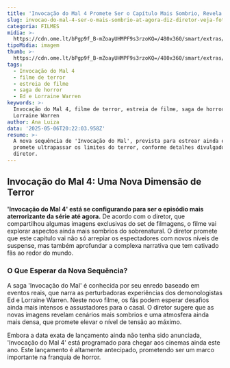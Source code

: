 ```yaml
---
title: 'Invocação do Mal 4 Promete Ser o Capítulo Mais Sombrio, Revela Diretor'
slug: invocao-do-mal-4-ser-o-mais-sombrio-at-agora-diz-diretor-veja-fotos
categoria: FILMES
midia: >-
  https://cdn.ome.lt/bPgp9f_B-mZoayUHMPF9s3rzoKQ=/480x360/smart/extras/conteudos/Captura_de_tela_2025-05-06_165543.png
tipoMidia: imagem
thumb: >-
  https://cdn.ome.lt/bPgp9f_B-mZoayUHMPF9s3rzoKQ=/480x360/smart/extras/conteudos/Captura_de_tela_2025-05-06_165543.png
tags:
  - Invocação do Mal 4
  - filme de terror
  - estreia de filme
  - saga de horror
  - Ed e Lorraine Warren
keywords: >-
  Invocação do Mal 4, filme de terror, estreia de filme, saga de horror, Ed e
  Lorraine Warren
author: Ana Luiza
data: '2025-05-06T20:22:03.958Z'
resumo: >-
  A nova sequência de 'Invocação do Mal', prevista para estrear ainda este ano,
  promete ultrapassar os limites do terror, conforme detalhes divulgados pelo
  diretor.
---
```


## Invocação do Mal 4: Uma Nova Dimensão de Terror

**'Invocação do Mal 4' está se configurando para ser o episódio mais aterrorizante da série até agora.** De acordo com o diretor, que compartilhou algumas imagens exclusivas do set de filmagens, o filme vai explorar aspectos ainda mais sombrios do sobrenatural. O diretor promete que este capítulo vai não só arrepiar os espectadores com novos níveis de suspense, mas também aprofundar a complexa narrativa que tem cativado fãs ao redor do mundo.

### O Que Esperar da Nova Sequência?

A saga 'Invocação do Mal' é conhecida por seu enredo baseado em eventos reais, que narra as perturbadoras experiências dos demonologistas Ed e Lorraine Warren. Neste novo filme, os fãs podem esperar desafios ainda mais intensos e assustadores para o casal. O diretor sugere que as novas imagens revelam cenários mais sombrios e uma atmosfera ainda mais densa, que promete elevar o nível de tensão ao máximo.

Embora a data exata de lançamento ainda não tenha sido anunciada, 'Invocação do Mal 4' está programado para chegar aos cinemas ainda este ano. Este lançamento é altamente antecipado, prometendo ser um marco importante na franquia de horror.
